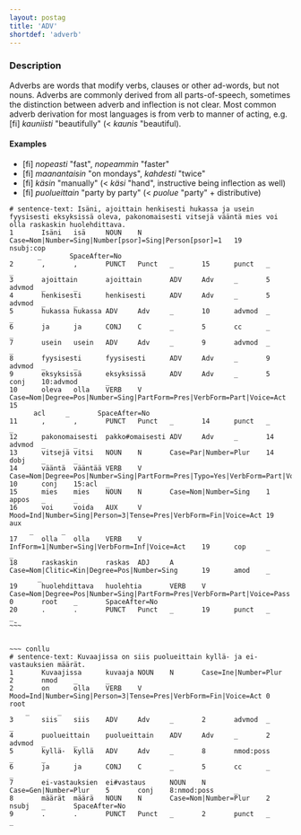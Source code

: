 ```yaml
---
layout: postag
title: 'ADV'
shortdef: 'adverb'
---
```


### Description

Adverbs are words that modify verbs, clauses or other ad-words, but
not nouns. Adverbs are commonly derived from all parts-of-speech, sometimes
the distinction between adverb and inflection is not clear. Most common adverb
derivation for most languages is from verb to manner of acting, e.g. [fi] 
_kauniisti_ "beautifully" (< _kaunis_ "beautiful).

#### Examples

* [fi] _nopeasti_ "fast", _nopeammin_ "faster"
* [fi] _maanantaisin_ "on mondays", _kahdesti_ "twice"
* [fi] _käsin_ "manually" (< _käsi_ "hand", instructive being inflection as 
  well)
* [fi] _puolueittain_ "party by party" (< _puolue_ "party" + distributive)

~~~ conllu
# sentence-text: Isäni, ajoittain henkisesti hukassa ja usein fyysisesti eksyksissä oleva, pakonomaisesti vitsejä vääntä mies voi olla raskaskin huolehdittava.
1       Isäni   isä     NOUN    N       Case=Nom|Number=Sing|Number[psor]=Sing|Person[psor]=1   19      nsubj:cop
       _       SpaceAfter=No
2       ,       ,       PUNCT   Punct   _       15      punct   _       _
3       ajoittain       ajoittain       ADV     Adv     _       5       advmod  _       _
4       henkisesti      henkisesti      ADV     Adv     _       5       advmod  _       _
5       hukassa hukassa ADV     Adv     _       10      advmod  _       _
6       ja      ja      CONJ    C       _       5       cc      _       _
7       usein   usein   ADV     Adv     _       9       advmod  _       _
8       fyysisesti      fyysisesti      ADV     Adv     _       9       advmod  _       _
9       eksyksissä      eksyksissä      ADV     Adv     _       5       conj    10:advmod       _
10      oleva   olla    VERB    V       Case=Nom|Degree=Pos|Number=Sing|PartForm=Pres|VerbForm=Part|Voice=Act   15
      acl     _       SpaceAfter=No
11      ,       ,       PUNCT   Punct   _       14      punct   _       _
12      pakonomaisesti  pakko#omaisesti ADV     Adv     _       14      advmod  _       _
13      vitsejä vitsi   NOUN    N       Case=Par|Number=Plur    14      dobj    _       _
14      vääntä  vääntää VERB    V       Case=Nom|Degree=Pos|Number=Sing|PartForm=Pres|Typo=Yes|VerbForm=Part|Voice=Act  10      conj    15:acl  _
15      mies    mies    NOUN    N       Case=Nom|Number=Sing    1       appos   _       _
16      voi     voida   AUX     V       Mood=Ind|Number=Sing|Person=3|Tense=Pres|VerbForm=Fin|Voice=Act 19      aux
     _       _
17      olla    olla    VERB    V       InfForm=1|Number=Sing|VerbForm=Inf|Voice=Act    19      cop     _       _
18      raskaskin       raskas  ADJ     A       Case=Nom|Clitic=Kin|Degree=Pos|Number=Sing      19      amod    _
       _
19      huolehdittava   huolehtia       VERB    V       Case=Nom|Degree=Pos|Number=Sing|PartForm=Pres|VerbForm=Part|Voice=Pass  0       root    _       SpaceAfter=No
20      .       .       PUNCT   Punct   _       19      punct   _       _
~̃~~


~~~ conllu
# sentence-text: Kuvaajissa on siis puolueittain kyllä- ja ei-vastauksien määrät.
1       Kuvaajissa      kuvaaja NOUN    N       Case=Ine|Number=Plur    2       nmod    _       _
2       on      olla    VERB    V       Mood=Ind|Number=Sing|Person=3|Tense=Pres|VerbForm=Fin|Voice=Act 0       root
    _       _
3       siis    siis    ADV     Adv     _       2       advmod  _       _
4       puolueittain    puolueittain    ADV     Adv     _       2       advmod  _       _
5       kyllä-  kyllä   ADV     Adv     _       8       nmod:poss       _       _
6       ja      ja      CONJ    C       _       5       cc      _       _
7       ei-vastauksien  ei#vastaus      NOUN    N       Case=Gen|Number=Plur    5       conj    8:nmod:poss     _
8       määrät  määrä   NOUN    N       Case=Nom|Number=Plur    2       nsubj   _       SpaceAfter=No
9       .       .       PUNCT   Punct   _       2       punct   _       _
~~~
